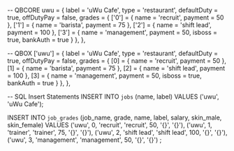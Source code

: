 -- QBCORE
uwu = {
    label = 'uWu Cafe',
    type = 'restaurant',
    defaultDuty = true,
    offDutyPay = false,
    grades = {
         ['0'] = {
            name = 'recruit',
            payment = 50
        },
        ['1'] = {
            name = 'barista',
            payment = 75
        },
        ['2'] = {
            name = 'shift lead',
            payment = 100
        },
        ['3'] = {
            name = 'management',
            payment = 50,
            isboss = true,
            bankAuth = true
        }
    },
},

-- QBOX
['uwu'] = {
    label = 'uWu Cafe',
    type = 'restaurant',
    defaultDuty = true,
    offDutyPay = false,
    grades = {
         [0] = {
            name = 'recruit',
            payment = 50
        },
        [1] = {
            name = 'barista',
            payment = 75
        },
        [2] = {
            name = 'shift lead',
            payment = 100
        },
        [3] = {
            name = 'management',
            payment = 50,
            isboss = true,
            bankAuth = true
        }
    },
},

-- SQL Insert Statements
INSERT INTO `jobs` (name, label) VALUES
  ('uwu', 'uWu Cafe');

INSERT INTO `job_grades` (job_name, grade, name, label, salary, skin_male, skin_female) VALUES
  ('uwu', 0, 'recruit', 'recruit', 50, '{}', '{}'),
  ('uwu', 1, 'trainer', 'trainer', 75, '{}', '{}'),
  ('uwu', 2, 'shift lead', 'shift lead', 100, '{}', '{}'),
  ('uwu', 3, 'management', 'management', 50, '{}', '{}')
;
